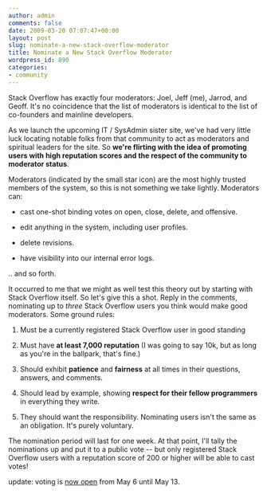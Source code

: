 ```yaml
---
author: admin
comments: false
date: 2009-03-20 07:07:47+00:00
layout: post
slug: nominate-a-new-stack-overflow-moderator
title: Nominate a New Stack Overflow Moderator
wordpress_id: 890
categories:
- community
---
```



Stack Overflow has exactly four moderators: Joel, Jeff (me), Jarrod, and Geoff. It's no coincidence that the list of moderators is identical to the list of co-founders and mainline developers.



As we launch the upcoming IT / SysAdmin sister site, we've had very little luck locating notable folks from that community to act as moderators and spiritual leaders for the site. So **we're flirting with the idea of promoting users with high reputation scores and the respect of the community to moderator status**.



Moderators (indicated by the small star icon) are the most highly trusted members of the system, so this is not something we take lightly. Moderators can:







  * cast one-shot binding votes on open, close, delete, and offensive.

  * edit anything in the system, including user profiles.

  * delete revisions.

  * have visibility into our internal error logs.




.. and so forth. 



It occurred to me that we might as well test this theory out by starting with Stack Overflow itself. So let's give this a shot. Reply in the comments, nominating up to _three_ Stack Overflow users you think would make good moderators. Some ground rules:







  1. Must be a currently registered Stack Overflow user in good standing

  2. Must have **at least 7,000 reputation** (I was going to say 10k, but as long as you're in the ballpark, that's fine.)

  3. Should exhibit **patience** and **fairness** at all times in their questions, answers, and comments.

  4. Should lead by example, showing **respect for their fellow programmers** in everything they write.

  5. They should want the responsibility. Nominating users isn't the same as an obligation. It's purely voluntary.




The nomination period will last for one week. At that point, I'll tally the nominations up and put it to a public vote -- but only registered Stack Overflow users with a reputation score of 200 or higher will be able to cast votes!



update: voting is [now open](http://blog.stackoverflow.com/2009/05/stack-overflow-moderator-voting-now-open/) from May 6 until May 13.

